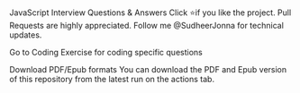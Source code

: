 JavaScript Interview Questions & Answers
Click ⭐if you like the project. Pull Requests are highly appreciated. Follow me @SudheerJonna for technical updates.

Go to Coding Exercise for coding specific questions

Download PDF/Epub formats
You can download the PDF and Epub version of this repository from the latest run on the actions tab.
